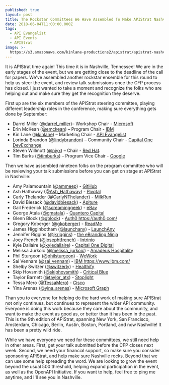 ```yaml
---
published: true
layout: post
title: The Rockstar Committees We Have Assembled To Make APIStrat Nashville Rock!!
date: 2018-06-04T11:00:00.000Z
tags:
  - API Evangelist
  - API Events
  - APIStrat
image: >-
  https://s3.amazonaws.com/kinlane-productions2/apistrat/apistrat-nashville-header.jpg
---
```

<p></p>It is APIStrat time again! This time it is in Nashville, Tennessee! We are in the early stages of the event, but we are getting close to the deadline of the call for papers. We've assembled another rockstar ensemble for this round to help us steer the event, and review talk submissions once the CFP process has closed. I just wanted to take a moment and recognize the folks who are helping out and make sure they get the recognition they deserve.

First up are the six members of the APIStrat steering committee, playing different leadership roles in the conference, making sure everything gets done by September:

- Darrel Miller (<a href="https://twitter.com/darrel_miller">@darrel_miller</a>)– Workshop Chair - <a href="https://www.microsoft.com">Microsoft</a>
- Erin McKean (<a href="https://twitter.com/emckean">@emckean</a>) – Program Chair - <a href="https://www.ibm.com/">IBM</a>
- Kin Lane (<a href="https://twitter.com/kinlane">@kinlane</a>) – Marketing Chair - <a href="https://apievangelist.com">API Evangelist</a>
- Lorinda Brandon (<a href="https://twitter.com/lindybrandon">@lindybrandon</a>) – Community Chair - <a href="https://developer.capitalone.com/">Capital One DevExchange</a>
- Steven Willmott (<a href="https://twitter.com/njyx">@njyx</a>) – Chair - <a href="https://www.redhat.com">Red Hat</a>.
- Tim Burks (<a href="https://twitter.com/timburks">@timburks</a>) – Program Vice Chair - <a href="https://www.google.com/">Google</a>

Then we have assembled nineteen folks on the program committee who will be reviewing your talk submissions before you can get on stage at APIStrat in Nashville:

- Amy Palamountain (<a href="https://twitter.com/ammeep">@ammeep</a>) - <a href="https://github.com/">GitHub</a>
- Ash Hathaway (<a href="https://twitter.com/Ash_Hathaway">@Ash_Hathaway</a>) - <a href="https://pivotal.io/">Pivotal</a>
- Carly Thelander (<a href="https://twitter.com/CarlyNThelander">@CarlyNThelander</a>) - <a href="https://localmilkrun.com/">MilkRun</a>
- David Biesack (<a href="https://twitter.com/davidbiesack">@davidbiesack</a>) - <a href="https://www.apiture.com/">Apiture</a>
- Gail Frederick (<a href="https://twitter.com/screaminggeek">@screaminggeek</a>) - <a href="https://www.ebay.com/">eBay</a>
- George Atala (<a href="https://twitter.com/gmatala">@gmatala</a>) - <a href="https://quanterocapital.com/">Quantero Capital</a>
- Glenn Block (<a href="https://twitter.com/gblock">@gblock</a>) - <a href="">Auth0 https://auth0.com/
- Gregory Koberger (<a href="https://twitter.com/gkoberger">@gkoberger</a>) - <a href="https://readme.io/">ReadMe</a>
- James Higginbotham (<a href="https://twitter.com/launchany">@launchany</a>) - <a href="https://launchany.com">LaunchAny</a>
- Jennifer Riggins (<a href="https://twitter.com/jkriggins">@jkriggins</a>) - <a href="http://ebranding.ninja/">the eBranding Ninja</a>
- Joey French (<a href="https://twitter.com/josephtfrench">@josephtfrench</a>) - <a href="https://intrinio.com/">Intrinio</a>
- Kyle Dallaire (<a href="https://twitter.com/kyledallaire">@kyledallaire</a>) - <a href="https://recruitingdigital.capitalone.com/">Capital One Digital</a>
- Melissa Jurkoic (<a href="https://twitter.com/melissa_jurkoic">@melissa_jurkoic</a>) - <a href="https://www.amadeus-hospitality.com/">Amadeus Hospitality</a>
- Phil Sturgeon (<a href="https://twitter.com/philsturgeon">@philsturgeon</a>) - <a href="https://www.wework.com">WeWork</a>
- Sai Vennam (<a href="https://twitter.com/sai_vennam">@sai_vennam</a>) - <a href="">IBM https://www.ibm.com/
- Shelby Switzer (<a href="https://twitter.com/switzerly">@switzerly</a>) - <a href="https://www.healthify.us/">Healthify</a>
- Skip Hovsmith (<a href="https://twitter.com/skiphovsmith">@skiphovsmith</a>) - <a href="https://www.approov.io">Critical Blue</a>
- Taylor Barnett (<a href="https://twitter.com/taylor_atx">@taylor_atx</a>) - <a href="https://stoplight.io/">Stoplight</a>
- Tessa Mero (<a href="https://twitter.com/TessaMero">@TessaMero</a>) - <a href="https://www.cisco.com/">Cisco</a>
- Yina Arenas (<a href="https://twitter.com/yina_arenas">@yina_arenas</a>) - <a href="https://developer.microsoft.com/en-us/graph">Microsoft Graph</a>

Than you to everyone for helping do the hard work of making sure APIStrat not only continues, but continues to represent the wider API community. Everyone is doing this work because they care about the community, and want to make the event as good as, or better than it has been in the past. This is the 9th edition of APIStrat, spanning New York, San Francisco, Amsterdam, Chicago, Berlin, Austin, Boston, Portland, and now Nashville! It has been a pretty wild ride.

While we have everyone we need for these committees, we still need help in other areas. First, get your talk submitted before the CFP closes next week. Second, we need your financial support, so make sure you consider sponsoring APIStrat, and help make sure Nashville rocks. Beyond that we can use some help spreading the word. We are looking to grow the event beyond the usual 500 threshold, helping expand participation in the event, as well as the OpenAPI Initiative. If you want to help, feel free to ping me anytime, and I'll see you in Nashville.
